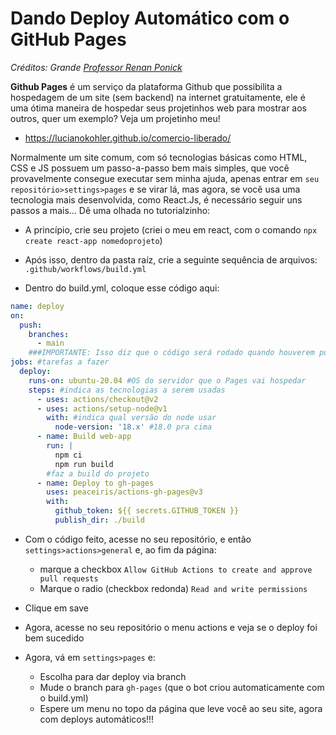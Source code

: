 # Dando Deploy Automático com o GitHub Pages
*Créditos: Grande [Professor Renan Ponick](https://www.youtube.com/@theinitcode/videos)*

**Github Pages** é um serviço da plataforma Github que possibilita a hospedagem de um site (sem backend) na internet gratuitamente, ele é uma ótima maneira de hospedar seus projetinhos web para mostrar aos outros, quer um exemplo? Veja um projetinho meu!
- https://lucianokohler.github.io/comercio-liberado/

Normalmente um site comum, com só tecnologias básicas como HTML, CSS e JS possuem um passo-a-passo bem mais simples, que você provavelmente consegue executar sem minha ajuda, apenas entrar em `seu repositório>settings>pages` e se virar lá, mas agora, se você usa uma tecnologia mais desenvolvida, como React.Js, é necessário seguir uns passos a mais... Dê uma olhada no tutorialzinho:

- A princípio, crie seu projeto (criei o meu em react, com o comando `npx create react-app nomedoprojeto`)

- Após isso, dentro da pasta raíz, crie a seguinte sequência de arquivos: `.github/workflows/build.yml`

- Dentro do build.yml, coloque esse código aqui: 

```yml 
name: deploy 
on:
  push:
    branches: 
      - main 
    ###IMPORTANTE: Isso diz que o código será rodado quando houverem pushes na main (preferivelmente coloque mais branches, nunca dê push na main)
jobs: #tarefas a fazer
  deploy:
    runs-on: ubuntu-20.04 #OS do servidor que o Pages vai hospedar
    steps: #indica as tecnologias a serem usadas
      - uses: actions/checkout@v2
      - uses: actions/setup-node@v1
        with: #indica qual versão do node usar
          node-version: '18.x' #18.0 pra cima
      - name: Build web-app
        run: |
          npm ci 
          npm run build 
        #faz a build do projeto
      - name: Deploy to gh-pages
        uses: peaceiris/actions-gh-pages@v3
        with:
          github_token: ${{ secrets.GITHUB_TOKEN }}
          publish_dir: ./build
```

- Com o código feito, acesse no seu repositório, e então `settings>actions>general` e, ao fim da página:
    - marque a checkbox `Allow GitHub Actions to create and approve pull requests`
    - Marque o radio (checkbox redonda) `Read and write permissions`
    
- Clique em save

- Agora, acesse no seu repositório o menu actions e veja se o deploy foi bem sucedido

- Agora, vá em `settings>pages` e:
    - Escolha para dar deploy via branch
    - Mude o branch para `gh-pages` (que o bot criou automaticamente com o build.yml)
    - Espere um menu no topo da página que leve você ao seu site, agora com deploys automáticos!!!
